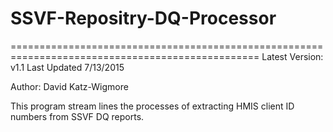 # SSVF-Repositry-DQ-Processor
=================================================================================================
Latest Version: v1.1
Last Updated 7/13/2015

Author: David Katz-Wigmore

This program stream lines the processes of extracting HMIS client ID numbers from SSVF DQ reports.
